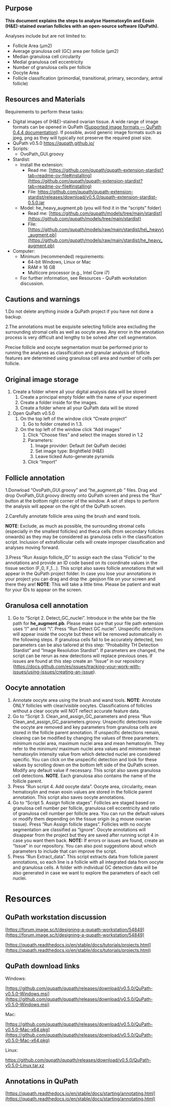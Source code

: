 ## Purpose

**This document explains the steps to analyse Haematoxylin and Eosin (H&E)-stained ovarian follicles with an open-source software (QuPath).**

Analyses include but are not limited to:

*   Follicle Area (μm2)
*   Average granulosa cell (GC) area per follicle (μm2)
*   Median granulosa cell circularity
*   Medial granulosa cell eccentricity
*   Number of granulosa cells per follicle
*   Oocyte Area
*   Follicle classification (primordial, transitional, primary, secondary, antral follicle)

## Resources and Materials

Requirements to perform these tasks:

*   Digital images of (H&E)-stained ovarian tissue. A wide range of image formats can be opened in QuPath ([Supported image formats — QuPath 0.4.4 documentation](https://qupath.readthedocs.io/en/0.4/docs/intro/formats.html)). If possible, avoid generic image formats such as jpeg, png as they will typically not preserve the required pixel size. 
*   QuPath v0.5.0 https://qupath.github.io/
*   Scripts:
    *   OvoPath\_GUI.groovy
*   Stardist:
    *   Install the extension:
        *   Read me: [https://github.com/qupath/qupath-extension-stardist?tab=readme-ov-file#installing](https://github.com/qupath/qupath-extension-stardist?tab=readme-ov-file#installing)
        *   File: https://github.com/qupath/qupath-extension-stardist/releases/download/v0.5.0/qupath-extension-stardist-0.5.0.jar
    *   Model: he\_heavy\_augment.pb (you will find it in the “scripts” folder)
        *   Read me: [https://github.com/qupath/models/tree/main/stardist](https://github.com/qupath/models/tree/main/stardist)
        *   File: [https://github.com/qupath/models/raw/main/stardist/he\_heavy\_augment.pb](https://github.com/qupath/models/raw/main/stardist/he_heavy_augment.pb)
*   Computer:
    *   Minimum (recommended) requirements:
        *   64-bit Windows, Linux or Mac
        *   RAM ≥ 16 GB
        *   Multicore processor (e.g., Intel Core i7)
    *   For further information, see Resources - QuPath workstation discussion.

## Cautions and warnings

1.Do not delete anything inside a QuPath project if you have not done a backup.

2.The annotations must be exquisite selecting follicle area excluding the surrounding stromal cells as well as oocyte area. Any error in the annotation process is very difficult and lengthy to be solved after cell segmentation.

Precise follicle and oocyte segmentation must be performed prior to running the analyses as classification and granular analysis of follicle features are determined using granulosa cell area and number of cells per follicle.

## Original image storage

1.  Create a folder where all your digital analysis data will be stored
    1.  Create a principal empty folder with the name of your experiment
    2.  Create a folder inside for the images.
    3.  Create a folder where all your QuPath data will be stored
2.  Open QuPath v0.5.0
    1.  On the top left of the window click “Create project”
        1.  Go to folder created in 1.3.
    2.  On the top left of the window click “Add images”
        1.  Click “Choose files” and select the images stored in 1.2
        2.  Parameters:
            1.  Image provider: Default (let QuPath decide)
            2.  Set image type: Brightfield (H&E)
            3.  Leave ticked Auto-generate pyramids
        3.  Click “Import”

## Follicle annotation

1.Donwload “OvoPath\_GUI.groovy” and “he\_augment.pb “ files. Drag and drop OvoPath\_GUI.groovy directly onto QuPath screen and press the “Run” button at the bottom right corner of the window. A set of steps to perform the analysis will appear on the right of the QuPath screen.

2.Carefully annotate follicle area using the brush and wand tools.

**NOTE**: Exclude, as much as possible, the surrounding stromal cells (especially in the smallest follicles) and theca cells (from secondary follicles onwards) as they may be considered as granulosa cells in the classification script. Inclusion of extrafollicular cells will create improper classification and analyses moving forward.

3.Press “Run Assign follicle\_ID” to assign each the class “Follicle” to the annotations and provide an ID code based on its coordinate values in the tissue section (F\_0, F\_1…). This script also saves follicle annotations that will appear in the QuPath project folder. In case you lose your annotations in your project you can drag and drop the .geojson file on your screen and there they are! **NOTE**: This will take a little time. Please be patient and wait for your IDs to appear on the screen.

## Granulosa cell annotation

1.  Go to “Script 2. Detect\_GC\_nuclei”. Introduce in the white bar the file path for **he\_augment.pb**. Please make sure that your file path extension uses “/” and not “\\”. Press “Run Detect GC nuclei”. Unspecific detections will appear inside the oocyte but these will be removed automatically in the following steps. If granulosa cells fail to be accurately detected, two parameters can be also tailored at this step: “Probability TH Detection Stardist” and “Image Resolution Stardist”. If parameters are changed, the script can be rerun as new detections will replace previous ones. If issues are found at this step create an “Issue” in our repository (https://docs.github.com/es/issues/tracking-your-work-with-issues/using-issues/creating-an-issue).

## Oocyte annotation

1.  Annotate oocyte area using the brush and wand tools. **NOTE**: Annotate ONLY follicles with clear/visible oocytes. Classifications of follicles without a clear oocyte will NOT reflect accurate feature data.
2.  Go to “Script 3. Clean\_and\_assign\_GC\_parameters and press “Run Clean\_and\_assign\_GC\_parameters.groovy. Unspecific detections inside the oocyte are removed and key parameters from granulosa cells are stored in the follicle parent annotation. If unspecific detections remain, cleaning can be modified by changing the values of three parameters: minimum nuclei area, maximum nuclei area and mean hematoxylin. They refer to the minimum/ maximum nuclei area values and minimum mean hematoxylin intensity value from which detected nuclei are considered specific. You can click on the unspecific detection and look for these values by scrolling down on the bottom left side of the QuPath screen. Modify any default value if necessary. This script also saves granulosa cell detections. **NOTE**. Each granulosa also contains the name of the follicle parent.
3.  Press “Run script 4. Add oocyte data”. Oocyte area, circularity, mean hematoxylin and mean eosin values are stored in the follicle parent annotation. This script also saves oocyte annotations.
4.  Go to “Script 5. Assign follicle stages”. Follicles are staged based on granulosa cell number per follicle, granulosa cell eccentricity and ratio of granulosa cell number per follicle area. You can run the default values or modify them depending on the tissue origin (e.g mouse ovarian tissue). Press “Run Assign follicle stages”. Follicles with no oocyte segmentation are classified as “Ignore”. Oocyte annotations will disappear from the project but they are saved after running script 4 in case you want them back. **NOTE:** If errors or issues are found, create an “Issue” in our repository. You can also post suggestions about which parameters to include that can improve the script.
5.  Press “Run Extract\_data”. This script extracts data from follicle parent annotations, so each line is a follicle with all integrated data from oocyte and granulosa cells. A folder with individual GC detection data will be also generated in case we want to explore the parameters of each cell nuclei.  

# Resources

## QuPath workstation discussion

[https://forum.image.sc/t/designing-a-qupath-workstation/54849](https://forum.image.sc/t/designing-a-qupath-workstation/54849)

[https://qupath.readthedocs.io/en/stable/docs/tutorials/projects.html](https://qupath.readthedocs.io/en/stable/docs/tutorials/projects.html)

## QuPath download links

Windows:

[https://github.com/qupath/qupath/releases/download/v0.5.0/QuPath-v0.5.0-Windows.msi](https://github.com/qupath/qupath/releases/download/v0.5.0/QuPath-v0.5.0-Windows.msi)

Mac:

[https://github.com/qupath/qupath/releases/download/v0.5.0/QuPath-v0.5.0-Mac-x64.pkg](https://github.com/qupath/qupath/releases/download/v0.5.0/QuPath-v0.5.0-Mac-x64.pkg)

Linux:

https://github.com/qupath/qupath/releases/download/v0.5.0/QuPath-v0.5.0-Linux.tar.xz

## Annotations in QuPath

[https://qupath.readthedocs.io/en/stable/docs/starting/annotating.html](https://qupath.readthedocs.io/en/stable/docs/starting/annotating.html)
